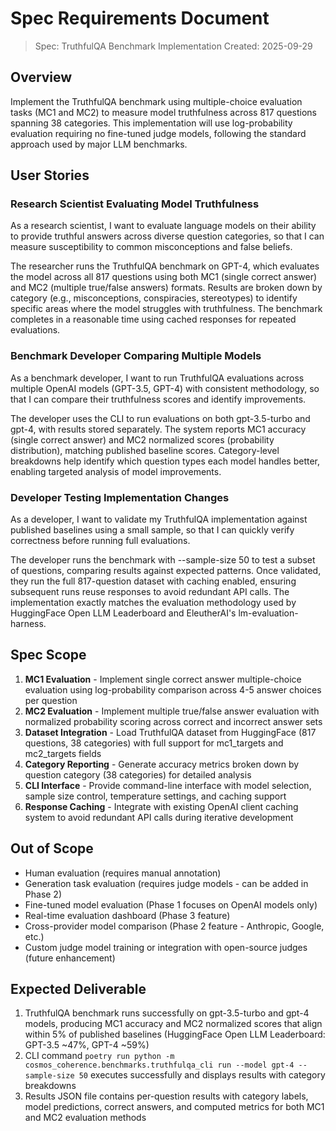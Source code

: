 # Spec Requirements Document

> Spec: TruthfulQA Benchmark Implementation
> Created: 2025-09-29

## Overview

Implement the TruthfulQA benchmark using multiple-choice evaluation tasks (MC1 and MC2) to measure model truthfulness across 817 questions spanning 38 categories. This implementation will use log-probability evaluation requiring no fine-tuned judge models, following the standard approach used by major LLM benchmarks.

## User Stories

### Research Scientist Evaluating Model Truthfulness

As a research scientist, I want to evaluate language models on their ability to provide truthful answers across diverse question categories, so that I can measure susceptibility to common misconceptions and false beliefs.

The researcher runs the TruthfulQA benchmark on GPT-4, which evaluates the model across all 817 questions using both MC1 (single correct answer) and MC2 (multiple true/false answers) formats. Results are broken down by category (e.g., misconceptions, conspiracies, stereotypes) to identify specific areas where the model struggles with truthfulness. The benchmark completes in a reasonable time using cached responses for repeated evaluations.

### Benchmark Developer Comparing Multiple Models

As a benchmark developer, I want to run TruthfulQA evaluations across multiple OpenAI models (GPT-3.5, GPT-4) with consistent methodology, so that I can compare their truthfulness scores and identify improvements.

The developer uses the CLI to run evaluations on both gpt-3.5-turbo and gpt-4, with results stored separately. The system reports MC1 accuracy (single correct answer) and MC2 normalized scores (probability distribution), matching published baseline scores. Category-level breakdowns help identify which question types each model handles better, enabling targeted analysis of model improvements.

### Developer Testing Implementation Changes

As a developer, I want to validate my TruthfulQA implementation against published baselines using a small sample, so that I can quickly verify correctness before running full evaluations.

The developer runs the benchmark with --sample-size 50 to test a subset of questions, comparing results against expected patterns. Once validated, they run the full 817-question dataset with caching enabled, ensuring subsequent runs reuse responses to avoid redundant API calls. The implementation exactly matches the evaluation methodology used by HuggingFace Open LLM Leaderboard and EleutherAI's lm-evaluation-harness.

## Spec Scope

1. **MC1 Evaluation** - Implement single correct answer multiple-choice evaluation using log-probability comparison across 4-5 answer choices per question
2. **MC2 Evaluation** - Implement multiple true/false answer evaluation with normalized probability scoring across correct and incorrect answer sets
3. **Dataset Integration** - Load TruthfulQA dataset from HuggingFace (817 questions, 38 categories) with full support for mc1_targets and mc2_targets fields
4. **Category Reporting** - Generate accuracy metrics broken down by question category (38 categories) for detailed analysis
5. **CLI Interface** - Provide command-line interface with model selection, sample size control, temperature settings, and caching support
6. **Response Caching** - Integrate with existing OpenAI client caching system to avoid redundant API calls during iterative development

## Out of Scope

- Human evaluation (requires manual annotation)
- Generation task evaluation (requires judge models - can be added in Phase 2)
- Fine-tuned model evaluation (Phase 1 focuses on OpenAI models only)
- Real-time evaluation dashboard (Phase 3 feature)
- Cross-provider model comparison (Phase 2 feature - Anthropic, Google, etc.)
- Custom judge model training or integration with open-source judges (future enhancement)

## Expected Deliverable

1. TruthfulQA benchmark runs successfully on gpt-3.5-turbo and gpt-4 models, producing MC1 accuracy and MC2 normalized scores that align within 5% of published baselines (HuggingFace Open LLM Leaderboard: GPT-3.5 ~47%, GPT-4 ~59%)
2. CLI command `poetry run python -m cosmos_coherence.benchmarks.truthfulqa_cli run --model gpt-4 --sample-size 50` executes successfully and displays results with category breakdowns
3. Results JSON file contains per-question results with category labels, model predictions, correct answers, and computed metrics for both MC1 and MC2 evaluation methods
